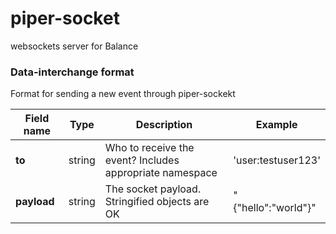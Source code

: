 # piper-socket
websockets server for Balance


### Data-interchange format
Format for sending a new event through piper-sockekt

| Field name | Type   | Description                                             | Example            |
| ---------- | ------ | ------------------------------------------------------- | ------------------ |
| **to**     | string | Who to receive the event? Includes appropriate namespace| 'user:testuser123' |
| **payload**| string | The socket payload. Stringified objects are OK          | "{"hello":"world"}"|
